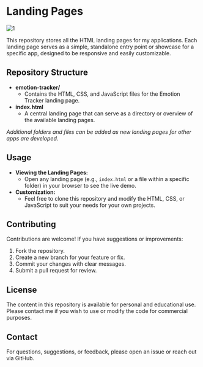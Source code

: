 # Landing Pages

![1](https://github.com/user-attachments/assets/fbb2fce6-b54c-4221-9e00-168199aaaa9f)


This repository stores all the HTML landing pages for my applications. Each landing page serves as a simple, standalone entry point or showcase for a specific app, designed to be responsive and easily customizable.

## Repository Structure

- **emotion-tracker/**
  - Contains the HTML, CSS, and JavaScript files for the Emotion Tracker landing page.
- **index.html**
  - A central landing page that can serve as a directory or overview of the available landing pages.

*Additional folders and files can be added as new landing pages for other apps are developed.*

## Usage

- **Viewing the Landing Pages:**
  - Open any landing page (e.g., `index.html` or a file within a specific folder) in your browser to see the live demo.
- **Customization:**
  - Feel free to clone this repository and modify the HTML, CSS, or JavaScript to suit your needs for your own projects.

## Contributing

Contributions are welcome! If you have suggestions or improvements:
1. Fork the repository.
2. Create a new branch for your feature or fix.
3. Commit your changes with clear messages.
4. Submit a pull request for review.

## License

The content in this repository is available for personal and educational use. Please contact me if you wish to use or modify the code for commercial purposes.

## Contact

For questions, suggestions, or feedback, please open an issue or reach out via GitHub.
